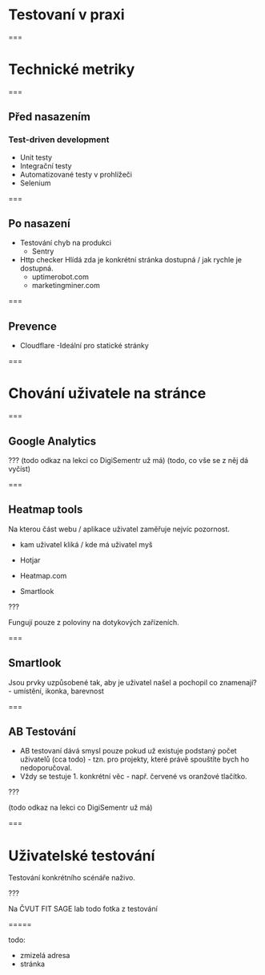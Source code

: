 # Testovaní v praxi

===

# Technické metriky

===

## Před nasazením

### Test-driven development

- Unit testy
- Integrační testy
- Automatizované testy v prohlížeči
 - Selenium

===

## Po nasazení

- Testování chyb na produkci
    - Sentry
- Http checker
    Hlídá zda je konkrétní stránka dostupná / jak rychle je dostupná.
    - uptimerobot.com
    - marketingminer.com

===

## Prevence 

- Cloudflare
    -Ideální pro statické stránky

===


# Chování uživatele na stránce

===

## Google Analytics

???
(todo odkaz na lekci co DigiSementr už má)
(todo, co vše se z něj dá vyčíst)

===

## Heatmap tools

Na kterou část webu / aplikace uživatel zaměřuje nejvíc pozornost.
- kam uživatel kliká / kde má uživatel myš

- Hotjar
- Heatmap.com
- Smartlook

???


Fungují pouze z poloviny na dotykových zařízeních.

===

## Smartlook

Jsou prvky uzpůsobené tak, aby je uživatel našel a pochopil co znamenají?
    - umístění, ikonka, barevnost

===

## AB Testování

- AB testovaní dává smysl pouze pokud už existuje podstaný počet uživatelů (cca todo) - tzn. pro projekty, které právě spouštíte bych ho nedoporučoval.
- Vždy se testuje 1. konkrétní věc - např. červené vs oranžové tlačítko.


???

(todo odkaz na lekci co DigiSementr už má)


===


# Uživatelské testování

Testování konkrétního scénáře naživo.


???

Na ČVUT FIT SAGE lab
todo fotka z testování




=====


todo:

- zmizelá adresa
- stránka





